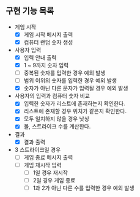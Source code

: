 ## 구현 기능 목록

- 게임 시작
  - [x] 게임 시작 메시지 출력 
  - [x] 컴퓨터 랜덤 숫자 생성 
- 사용자 입력
  - [x] 입력 안내 출력
  - [x] 1 ~ 9까지 숫자 입력
  - [ ] 중복된 숫자를 입력한 경우 예외 발생 
  - [ ] 범위 이위의 숫자를 입력한 경우 예외 발생
  - [x] 숫자가 아닌 다른 문자가 입력될 경우 예외 발생
- 사용자의 입력과 컴퓨터 숫자 비교 
  - [x] 입력한 숫자가 리스트에 존재하는지 확인한다. 
  - [x] 리스트에 존재할 경우 위치가 같은지 확인한다. 
  - [x] 모두 일치하지 않을 경우 낫싱
  - [x] 볼, 스트라이크 수를 계산한다.
- 결과
  - [x] 결과 출력
- 3 스트라이크일 경우
  - [ ] 게임 종료 메시지 출력
  - [ ] 게임 재시작 입력 
    - [ ] 1일 경우 재시작 
    - [ ] 2일 경우 게임 종료
    - [ ] 1과 2가 아닌 다른 수를 입력한 경우 예외 발생